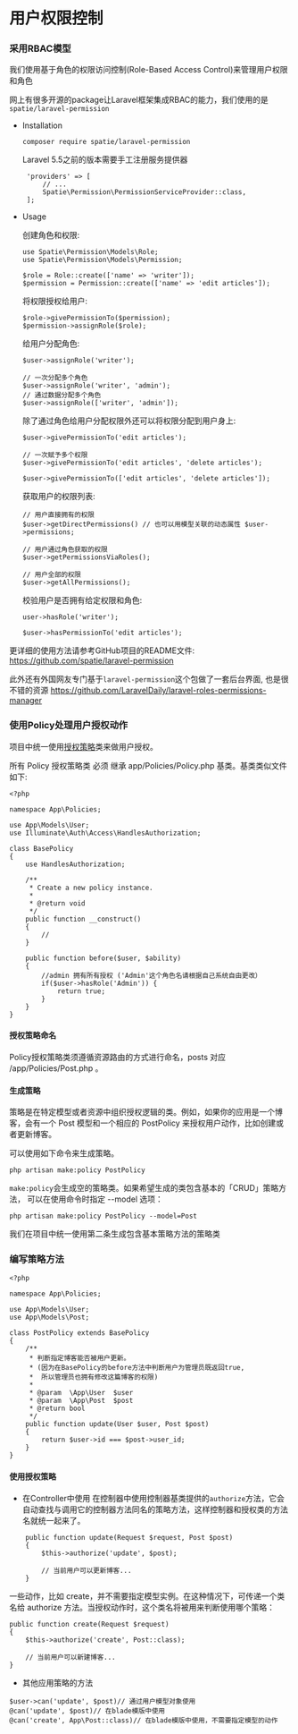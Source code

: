 # 用户权限控制

### 采用RBAC模型
我们使用基于角色的权限访问控制(Role-Based Access Control)来管理用户权限和角色

网上有很多开源的package让Laravel框架集成RBAC的能力，我们使用的是`spatie/laravel-permission`

- Installation

   ```
   composer require spatie/laravel-permission
   ```
   Laravel 5.5之前的版本需要手工注册服务提供器
   
   ```
    'providers' => [
        // ...
        Spatie\Permission\PermissionServiceProvider::class,
    ];

   ```
   
- Usage
 
    创建角色和权限:
 
    ```
    use Spatie\Permission\Models\Role;
    use Spatie\Permission\Models\Permission;
    
    $role = Role::create(['name' => 'writer']);
    $permission = Permission::create(['name' => 'edit articles']);
    
    ```
    将权限授权给用户:
    
    ```
    $role->givePermissionTo($permission);
    $permission->assignRole($role);
    ```
    给用户分配角色:
    
    ```
    $user->assignRole('writer');
    
    // 一次分配多个角色
    $user->assignRole('writer', 'admin');
    // 通过数据分配多个角色
    $user->assignRole(['writer', 'admin']);
    ```
    
    除了通过角色给用户分配权限外还可以将权限分配到用户身上:
    
    ```
    $user->givePermissionTo('edit articles');
    
    // 一次赋予多个权限
    $user->givePermissionTo('edit articles', 'delete articles');
    
    $user->givePermissionTo(['edit articles', 'delete articles']);
    ```
    
    获取用户的权限列表:
    ```
    // 用户直接拥有的权限
    $user->getDirectPermissions() // 也可以用模型关联的动态属性 $user->permissions;
    
    // 用户通过角色获取的权限
    $user->getPermissionsViaRoles();
    
    // 用户全部的权限
    $user->getAllPermissions();
    ```
    校验用户是否拥有给定权限和角色:
    ```
    user->hasRole('writer');
    
    $user->hasPermissionTo('edit articles');
    ```
    
更详细的使用方法请参考GitHub项目的README文件: https://github.com/spatie/laravel-permission 

此外还有外国网友专门基于`laravel-permission`这个包做了一套后台界面, 也是很不错的资源 https://github.com/LaravelDaily/laravel-roles-permissions-manager

### 使用Policy处理用户授权动作

项目中统一使用[授权策略](http://d.laravel-china.org/docs/5.5/authorization#policies)类来做用户授权。

所有 Policy 授权策略类 必须 继承 app/Policies/Policy.php 基类。基类类似文件如下:
```
<?php

namespace App\Policies;

use App\Models\User;
use Illuminate\Auth\Access\HandlesAuthorization;

class BasePolicy
{
    use HandlesAuthorization;

    /**
     * Create a new policy instance.
     *
     * @return void
     */
    public function __construct()
    {
        //
    }

    public function before($user, $ability)
    {
        //admin 拥有所有授权 ('Admin'这个角色名请根据自己系统自由更改）
        if($user->hasRole('Admin')) {
            return true;
        }
    }
}

```

#### 授权策略命名
Policy授权策略类须遵循资源路由的方式进行命名，posts 对应 /app/Policies/Post.php 。

#### 生成策略

策略是在特定模型或者资源中组织授权逻辑的类。例如，如果你的应用是一个博客，会有一个 Post 模型和一个相应的 PostPolicy 来授权用户动作，比如创建或者更新博客。

可以使用如下命令来生成策略。
```
php artisan make:policy PostPolicy
```
`make:policy`会生成空的策略类。如果希望生成的类包含基本的「CRUD」策略方法， 可以在使用命令时指定 --model 选项：
```
php artisan make:policy PostPolicy --model=Post
```
我们在项目中统一使用第二条生成包含基本策略方法的策略类

### 编写策略方法
```
<?php

namespace App\Policies;

use App\Models\User;
use App\Models\Post;

class PostPolicy extends BasePolicy
{
    /**
     * 判断指定博客能否被用户更新。
     * (因为在BasePolicy的before方法中判断用户为管理员既返回true, 
     *  所以管理员也拥有修改这篇博客的权限)
     *
     * @param  \App\User  $user
     * @param  \App\Post  $post
     * @return bool
     */
    public function update(User $user, Post $post)
    {
        return $user->id === $post->user_id;
    }
}
```

#### 使用授权策略
- 在Controller中使用
在控制器中使用控制器基类提供的`authorize`方法，它会自动查找与调用它的控制器方法同名的策略方法，这样控制器和授权类的方法名就统一起来了。

```
    public function update(Request $request, Post $post)
    {
        $this->authorize('update', $post);

        // 当前用户可以更新博客...
    }
```

一些动作，比如 create，并不需要指定模型实例。在这种情况下，可传递一个类名给 authorize 方法。当授权动作时，这个类名将被用来判断使用哪个策略：

```
public function create(Request $request)
{
    $this->authorize('create', Post::class);

    // 当前用户可以新建博客...
}
```

- 其他应用策略的方法

```
$user->can('update', $post)// 通过用户模型对象使用
@can('update', $post)// 在blade模版中使用
@can('create', App\Post::class)// 在blade模版中使用，不需要指定模型的动作
```

